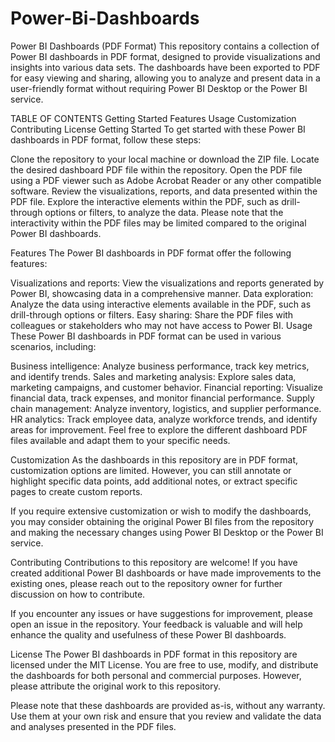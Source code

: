 # Power-Bi-Dashboards

Power BI Dashboards (PDF Format)
This repository contains a collection of Power BI dashboards in PDF format, designed to provide visualizations and insights into various data sets. The dashboards have been exported to PDF for easy viewing and sharing, allowing you to analyze and present data in a user-friendly format without requiring Power BI Desktop or the Power BI service.

TABLE OF CONTENTS
Getting Started
Features
Usage
Customization
Contributing
License
Getting Started
To get started with these Power BI dashboards in PDF format, follow these steps:

Clone the repository to your local machine or download the ZIP file.
Locate the desired dashboard PDF file within the repository.
Open the PDF file using a PDF viewer such as Adobe Acrobat Reader or any other compatible software.
Review the visualizations, reports, and data presented within the PDF file.
Explore the interactive elements within the PDF, such as drill-through options or filters, to analyze the data.
Please note that the interactivity within the PDF files may be limited compared to the original Power BI dashboards.

Features
The Power BI dashboards in PDF format offer the following features:

Visualizations and reports: View the visualizations and reports generated by Power BI, showcasing data in a comprehensive manner.
Data exploration: Analyze the data using interactive elements available in the PDF, such as drill-through options or filters.
Easy sharing: Share the PDF files with colleagues or stakeholders who may not have access to Power BI.
Usage
These Power BI dashboards in PDF format can be used in various scenarios, including:

Business intelligence: Analyze business performance, track key metrics, and identify trends.
Sales and marketing analysis: Explore sales data, marketing campaigns, and customer behavior.
Financial reporting: Visualize financial data, track expenses, and monitor financial performance.
Supply chain management: Analyze inventory, logistics, and supplier performance.
HR analytics: Track employee data, analyze workforce trends, and identify areas for improvement.
Feel free to explore the different dashboard PDF files available and adapt them to your specific needs.

Customization
As the dashboards in this repository are in PDF format, customization options are limited. However, you can still annotate or highlight specific data points, add additional notes, or extract specific pages to create custom reports.

If you require extensive customization or wish to modify the dashboards, you may consider obtaining the original Power BI files from the repository and making the necessary changes using Power BI Desktop or the Power BI service.

Contributing
Contributions to this repository are welcome! If you have created additional Power BI dashboards or have made improvements to the existing ones, please reach out to the repository owner for further discussion on how to contribute.

If you encounter any issues or have suggestions for improvement, please open an issue in the repository. Your feedback is valuable and will help enhance the quality and usefulness of these Power BI dashboards.

License
The Power BI dashboards in PDF format in this repository are licensed under the MIT License. You are free to use, modify, and distribute the dashboards for both personal and commercial purposes. However, please attribute the original work to this repository.

Please note that these dashboards are provided as-is, without any warranty. Use them at your own risk and ensure that you review and validate the data and analyses presented in the PDF files.






